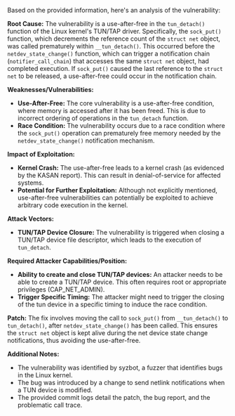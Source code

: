 Based on the provided information, here's an analysis of the vulnerability:

**Root Cause:**
The vulnerability is a use-after-free in the `tun_detach()` function of the Linux kernel's TUN/TAP driver. Specifically, the `sock_put()` function, which decrements the reference count of the `struct net` object, was called prematurely within `__tun_detach()`. This occurred before the `netdev_state_change()` function, which can trigger a notification chain (`notifier_call_chain`) that accesses the same `struct net` object, had completed execution. If `sock_put()` caused the last reference to the `struct net` to be released, a use-after-free could occur in the notification chain.

**Weaknesses/Vulnerabilities:**
- **Use-After-Free:** The core vulnerability is a use-after-free condition, where memory is accessed after it has been freed. This is due to incorrect ordering of operations in the `tun_detach` function.
- **Race Condition:** The vulnerability occurs due to a race condition where the `sock_put()` operation can prematurely free memory needed by the `netdev_state_change()` notification mechanism.

**Impact of Exploitation:**
- **Kernel Crash:** The use-after-free leads to a kernel crash (as evidenced by the KASAN report). This can result in denial-of-service for affected systems.
- **Potential for Further Exploitation:** Although not explicitly mentioned, use-after-free vulnerabilities can potentially be exploited to achieve arbitrary code execution in the kernel.

**Attack Vectors:**
- **TUN/TAP Device Closure:** The vulnerability is triggered when closing a TUN/TAP device file descriptor, which leads to the execution of `tun_detach`.

**Required Attacker Capabilities/Position:**
- **Ability to create and close TUN/TAP devices:** An attacker needs to be able to create a TUN/TAP device. This often requires root or appropriate privileges (CAP_NET_ADMIN).
- **Trigger Specific Timing:** The attacker might need to trigger the closing of the tun device in a specific timing to induce the race condition.

**Patch:**
The fix involves moving the call to `sock_put()` from `__tun_detach()` to `tun_detach()`, after `netdev_state_change()` has been called. This ensures the `struct net` object is kept alive during the net device state change notifications, thus avoiding the use-after-free.

**Additional Notes:**

- The vulnerability was identified by syzbot, a fuzzer that identifies bugs in the Linux kernel.
- The bug was introduced by a change to send netlink notifications when a TUN device is modified.
- The provided commit logs detail the patch, the bug report, and the problematic call trace.